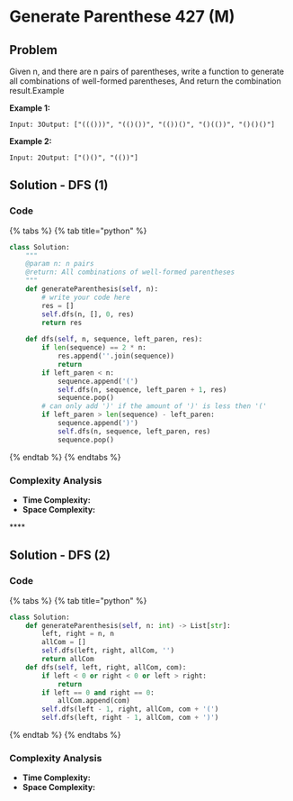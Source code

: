 # Generate Parenthese 427 \(M\)

## Problem

Given n, and there are n pairs of parentheses, write a function to generate all combinations of well-formed parentheses, And return the combination result.Example

**Example 1:**

```text
Input: 3Output: ["((()))", "(()())", "(())()", "()(())", "()()()"]
```

**Example 2:**

```text
Input: 2Output: ["()()", "(())"]
```

## Solution - DFS \(1\)

### Code

{% tabs %}
{% tab title="python" %}
```python
class Solution:
    """
    @param n: n pairs
    @return: All combinations of well-formed parentheses
    """
    def generateParenthesis(self, n):
        # write your code here
        res = []
        self.dfs(n, [], 0, res)
        return res
    
    def dfs(self, n, sequence, left_paren, res):
        if len(sequence) == 2 * n:
            res.append(''.join(sequence))
            return 
        if left_paren < n:
            sequence.append('(')
            self.dfs(n, sequence, left_paren + 1, res)
            sequence.pop()
        # can only add ')' if the amount of ')' is less then '('
        if left_paren > len(sequence) - left_paren:
            sequence.append(')')
            self.dfs(n, sequence, left_paren, res)
            sequence.pop()
```
{% endtab %}
{% endtabs %}

### Complexity Analysis

* **Time Complexity:**
* **Space Complexity:**

\*\*\*\*

## Solution - DFS \(2\)

### Code

{% tabs %}
{% tab title="python" %}
```python
class Solution:
    def generateParenthesis(self, n: int) -> List[str]:
        left, right = n, n
        allCom = []
        self.dfs(left, right, allCom, '')
        return allCom
    def dfs(self, left, right, allCom, com):     
        if left < 0 or right < 0 or left > right:
            return 
        if left == 0 and right == 0:
            allCom.append(com)
        self.dfs(left - 1, right, allCom, com + '(')
        self.dfs(left, right - 1, allCom, com + ')')
```
{% endtab %}
{% endtabs %}

### Complexity Analysis

* **Time Complexity:**
* **Space Complexity:**

